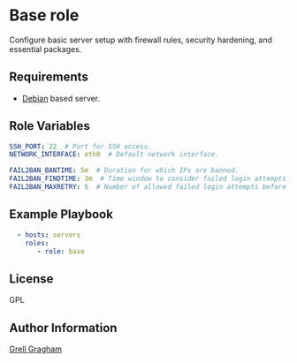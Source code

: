 Base role
=========

Configure basic server setup with firewall rules, security hardening, and essential packages.

Requirements
------------

- [Debian](https://debian.org/) based server.

Role Variables
--------------

```yml
SSH_PORT: 22  # Port for SSH access.
NETWORK_INTERFACE: eth0  # Default network interface.

FAIL2BAN_BANTIME: 5m  # Duration for which IPs are banned.
FAIL2BAN_FINDTIME: 3m  # Time window to consider failed login attempts.
FAIL2BAN_MAXRETRY: 5  # Number of allowed failed login attempts before banning IP.
```

Example Playbook
----------------

```yml
  - hosts: servers
    roles:
       - role: base
```

License
-------

GPL

Author Information
------------------

[Grell Gragham](https://github.com/ggragham)
